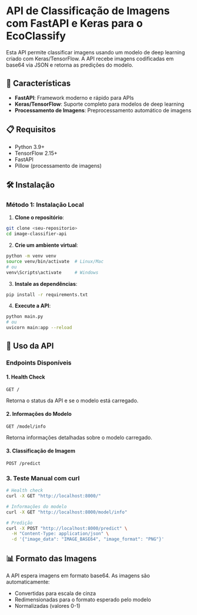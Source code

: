 # API de Classificação de Imagens com FastAPI e Keras para o EcoClassify

Esta API permite classificar imagens usando um modelo de deep learning criado com Keras/TensorFlow. A API recebe imagens codificadas em base64 via JSON e retorna as predições do modelo.

## 🚀 Características

- **FastAPI**: Framework moderno e rápido para APIs
- **Keras/TensorFlow**: Suporte completo para modelos de deep learning
- **Processamento de Imagens**: Preprocessamento automático de imagens

## 📋 Requisitos

- Python 3.9+
- TensorFlow 2.15+
- FastAPI
- Pillow (processamento de imagens)

## 🛠 Instalação

### Método 1: Instalação Local

1. **Clone o repositório**:
```bash
git clone <seu-repositorio>
cd image-classifier-api
```

2. **Crie um ambiente virtual**:
```bash
python -m venv venv
source venv/bin/activate  # Linux/Mac
# ou
venv\Scripts\activate     # Windows
```

3. **Instale as dependências**:
```bash
pip install -r requirements.txt
```

4. **Execute a API**:
```bash
python main.py
# ou
uvicorn main:app --reload
```

## 📝 Uso da API

### Endpoints Disponíveis

#### 1. Health Check
```
GET /
```
Retorna o status da API e se o modelo está carregado.

#### 2. Informações do Modelo
```
GET /model/info
```
Retorna informações detalhadas sobre o modelo carregado.

#### 3. Classificação de Imagem
```
POST /predict
```

### 3. Teste Manual com curl
```bash
# Health check
curl -X GET "http://localhost:8000/"

# Informações do modelo
curl -X GET "http://localhost:8000/model/info"

# Predição 
curl -X POST "http://localhost:8000/predict" \
  -H "Content-Type: application/json" \
  -d '{"image_data": "IMAGE_BASE64", "image_format": "PNG"}'
```

## 📊 Formato das Imagens

A API espera imagens em formato base64. As imagens são automaticamente:
- Convertidas para escala de cinza
- Redimensionadas para o formato esperado pelo modelo
- Normalizadas (valores 0-1)
